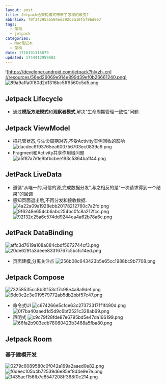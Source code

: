 ```yaml
---
layout: post
title: Jetpack给架构模式带来了怎样的改变?
abbrlink: f0f34295ab504ed292c2a10f5f9bd8e7
tags:
  - 架构
  - jetpack
categories:
  - Mac笔记本
  - 架构
date: 1716191315879
updated: 1744412959683
---
```


![https://developer.android.com/jetpack?hl=zh-cn](/resources/56ed26069e914e899d39ef0b26661240.png)
![89a9affa0f80d2d1316bc5ff9560c5d5.png](/resources/87468f5ed75842f0961737b3f43b6efb.png)

## Jetpack Lifecycle

- 通过**模版方法模式**和**观察者模式**,解决"生命周期管理一致性"问题.

## Jetpack ViewModel

- 把托管状态,与生命周期对齐,不受Activity实例回收的影响
  ![dacdec9193765ea600756703ec0839c9.png](/resources/5582d0032a88407ea16b350701f66537.png)
- Fragment和Activity共享作用域问题
  ![a5f87a7e1e9bfbcbee193c5864ba1f44.png](/resources/6c84358561b64feb9621d1a2158aad7e.png)

## JetPack LiveData

- 遵循"从唯一的,可信的源,完成数据分发",与之相反的是"一次请求得到一个结果"的回调
- 感知页面退出后,不再分发和接收数据.
  ![4a22a09a1928ebb20178212760c7a2fd.png](/resources/897bf1aa631b45f69f5a453bbb470ac5.png)
  ![9f6248e654cb6abc254bc0fc8a212fcc.png](/resources/3190e028038d4518bde2ba7732faf501.png)
  ![92132c25a6c574dd9244ea4a62b78a6e.png](/resources/5b10d09b3c4449d2b56d4ce2b0cb820a.png)

## JetPack DataBinding

![affc3d7619a108a084cbdf5672744cf3.png](/resources/7ab63c4e0629482ebe98904407a05a8e.png)
![20de6291a3deee83316767c5bcfc14ed.png](/resources/12e298fd9ea3487887555a36fd90a183.png)

- 页面建模,分离关注点
  ![256b08c643423b5e65cc1988bc9b7708.png](/resources/7c464c9ec8524301bfc71ffbc57950c5.png)

## Jetpack Compose

![73258535cc8b3f153cf7c98e4a8a9def.png](/resources/471076ae3b804af98af98d4c4db2cf26.png)
![6dc0c2c3e019579772ab5db2bbf57c47.png](/resources/7b21110842d84ab2a299e431917f5ef1.png)

- 命令式UI
  ![c674266e5cfce63c273733171f1f490d.png](/resources/4d33a8f0e5f14b0da2832fa75d8c4a22.png)
  ![0f7ba40aaed1d5d9c6bf2521c328ab69.png](/resources/ffd0ef2999df4d0cb1414880d9409d9f.png)
- 声明式
  ![c9c79f28fde87e6795bd5e47da166199.png](/resources/87fc2877a86641e3878640c8cd8d5304.png)
  ![66fa2b903edb78080423b3468a5fba80.png](/resources/748f331db02248e1867f71cf78e4b5ab.png)

## Jetpack Room

### 基于建模开发

![0279c6089580c0f042a199a2aaed0e82.png](/resources/6aca8b0850e14c43bfd1b5920affe6b5.png)
![f6deec105b4b72539d6e85ef8d4e9e7e.png](/resources/b25bf557e8b14b0693e0a83721fc4081.png)
![1435acf156fb7c8547208ff368f0c214.png](/resources/20f461d65aa3497e8a0d3dcf14105a3d.png)
